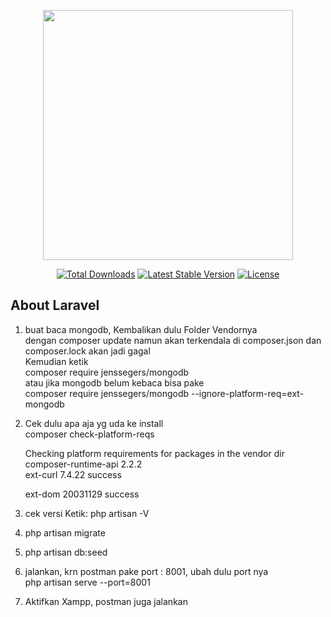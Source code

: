 <p align="center"><a rel="nofollow" href="https://laravel.com" target="_blank"><img src="https://raw.githubusercontent.com/laravel/art/master/logo-lockup/5%20SVG/2%20CMYK/1%20Full%20Color/laravel-logolockup-cmyk-red.svg" width="400" rel="nofollow"></a></p>

<p align="center">
<a href="https://packagist.org/packages/laravel/framework" rel="nofollow"><img src="https://img.shields.io/packagist/dt/laravel/framework" alt="Total Downloads" rel="nofollow"></a>
<a href="https://packagist.org/packages/laravel/framework" rel="nofollow"><img src="https://img.shields.io/packagist/v/laravel/framework" alt="Latest Stable Version" rel="nofollow"></a>
<a href="https://packagist.org/packages/laravel/framework" rel="nofollow"><img src="https://img.shields.io/packagist/l/laravel/framework" alt="License" rel="nofollow"></a>
</p>

## About Laravel

1. buat baca mongodb, Kembalikan dulu Folder Vendornya <br>  dengan 
composer update   namun akan terkendala di composer.json dan composer.lock  akan jadi gagal <br>
   Kemudian ketik  <br>
   composer require jenssegers/mongodb        <br>
   atau  jika mongodb belum kebaca bisa pake  <br>
   composer require jenssegers/mongodb --ignore-platform-req=ext-mongodb  <br>

2. Cek dulu apa aja yg uda ke install <br>
composer check-platform-reqs <br>

    Checking platform requirements for packages in the vendor dir
    composer-runtime-api 2.2.2 <br>
    ext-curl             7.4.22   success <br>
					  
    ext-dom              20031129     success <br>

3. cek versi Ketik: php artisan -V  <br>

4. php artisan migrate <br>

5. php artisan db:seed <br>

6. jalankan, krn postman pake port : 8001, ubah dulu port nya<br>
php artisan serve --port=8001  <br>


7. Aktifkan Xampp, postman juga jalankan
